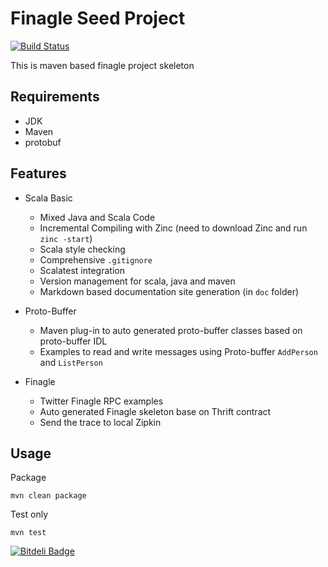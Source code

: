 # Finagle Seed Project

[![Build Status](https://travis-ci.org/tongqqiu/finagle-seed.svg)](https://travis-ci.org/tongqqiu/finagle-seed)

This is maven based finagle project skeleton

## Requirements

- JDK
- Maven
- protobuf


## Features

* Scala Basic
    * Mixed Java and Scala Code
    * Incremental Compiling with Zinc (need to download Zinc and run `zinc -start`)
    * Scala style checking
    * Comprehensive `.gitignore`
    * Scalatest integration
    * Version management for scala, java and maven
    * Markdown based documentation site generation (in `doc` folder)
* Proto-Buffer
    * Maven plug-in to auto generated proto-buffer classes based on proto-buffer IDL
    * Examples to read and write messages using Proto-buffer `AddPerson` and `ListPerson`

* Finagle
    * Twitter Finagle RPC examples 
    * Auto generated Finagle skeleton base on Thrift contract
    * Send the trace to local Zipkin



## Usage

Package

```
mvn clean package
```

Test only

```
mvn test
```





[![Bitdeli Badge](https://d2weczhvl823v0.cloudfront.net/tongqqiu/finagle-seed/trend.png)](https://bitdeli.com/free "Bitdeli Badge")

